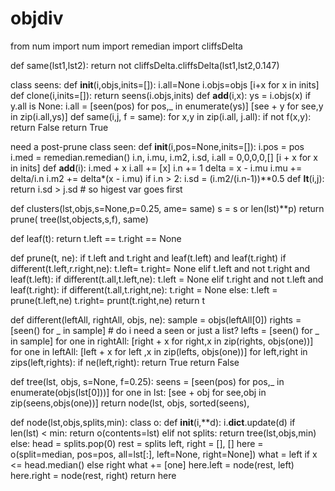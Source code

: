 
# objdiv

from num import num
import remedian
import cliffsDelta

def same(lst1,lst2):
  return not cliffsDelta.cliffsDelta(lst1,lst2,0.147)

class seens:
  def __init__(i,objs,inits=[]):
    i.all=None
    i.objs=objs
    [i+x for x in inits]
  def clone(i,inits=[]):
    return seens(i.objs,inits)
  def __add__(i,x):
    ys = i.objs(x)
    if y.all is None:
      i.all = [seen(pos) for pos,_ in enumerate(ys)]
    [see + y for see,y in zip(i.all,ys)]
  def same(i,j, f = same):
    for x,y in zip(i.all, j.all):
      if not f(x,y):
        return False
    return True

need a post-prune
class seen:
  def __init__(i,pos=None,inits=[]):
    i.pos = pos
    i.med = remedian.remedian()
    i.n, i.mu, i.m2, i.sd, i.all = 0,0,0,0,[]
    [i + x for x in inits]
  def __add__(i):
    i.med + x
    i.all += [x]
    i.n  += 1
    delta = x - i.mu
    i.mu += delta/i.n
    i.m2 += delta*(x - i.mu)
    if i.n > 2:
      i.sd = (i.m2/(i.n-1))**0.5
  def __lt__(i,j):
    return i.sd > j.sd # so higest var goes first

def clusters(lst,objs,s=None,p=0.25, ame= same)
  s = s or len(lst)**p)
  return prune(
            tree(lst,objects,s,f),
            same)

def leaf(t): 
  return t.left == t.right == None

def prune(t, ne):
  if t.left and t.right and leaf(t.left) and leaf(t.right)
    if different(t.left,r.right,ne):
      t.left= t.right= None
  elif t.left and not t.right and leaf(t.left):
    if different(t.all,t.left,ne):
      t.left = None
  elif t.right and not t.left and leaf(t.right):
    if different(t.all,t.right,ne):
      t.right = None
  else:
    t.left = prune(t.left,ne)
    t.right= prunt(t.right,ne)
  return t

def different(leftAll, rightAll, objs, ne):
  sample = objs(leftAll[0])
  rights = [seen() for _ in sample] # do i need a seen or just a list?
  lefts  = [seen() for _ in sample]
  for one in rightAll:
    [right + x for right,x in zip(rights, objs(one))]
  for one in leftAll:
    [left  + x for left ,x in zip(lefts,  objs(one))]
  for left,right in zips(left,rights): 
    if ne(left,right):
      return True
  return False
 
def tree(lst, objs,  s=None, f=0.25):
  seens  =  [seen(pos) for pos,_ in  enumerate(objs(lst[0]))]
  for one in lst:
    [see + obj for see,obj in zip(seens,objs(one))]
  return node(lst, objs, 
                 sorted(seens), 

def node(lst,objs,splits,min):
  class o:
    def __init__(i,**d): i.__dict__.update(d)
  if len(lst) < min: 
    return o(contents=lst)
  elif not splits: 
    return tree(lst,objs,min)
  else:
    head = splits.pop(0) 
    rest = splits
    left, right = [], []
    here =  o(split=median, pos=pos, all=lst[:], left=None, right=None])
       what  = left if x <= head.median() else right
       what += [one]
    here.left  = node(rest, left)
    here.right = node(rest, right)
    return here

```

